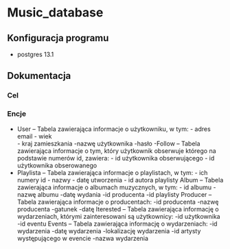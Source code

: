 # Music_database

## Konfiguracja programu
  - postgres 13.1
  
  
  ## Dokumentacja
  
  ### Cel
  
  
  ### Encje
 - User – Tabela zawierająca informacje o użytkowniku, w tym:
		- adres email
		- wiek	
		- kraj zamieszkania 
		-nazwę użytkownika
		-hasło
-Follow – Tabela zawierająca informacje o tym, który użytkownik obserwuje którego na podstawie numerów id, zawiera:
		- id użytkownika obserwującego
		- id użytkownika obserowanego
- Playlista – Tabela zawierająca informacje o playlistach, w tym:
		- ich numery id
		- nazwy
		- datę utworzenia
		- id autora playlisty
Album – Tabela zawierająca informacje o albumach muzycznych, w tym:
		- id albumu
		- nazwę albumu
		-datę wydania
		-id producenta
		-id playlisty
Producer – Tabela zawierająca informacje o producentach:
		-id producenta
		-nazwę producenta
		-gatunek
		-datę
Iterested – Tabela zawierająca informację o wydarzeniach, którymi zainteresowani są użytkownicy:
		-id użytkownika
		-id eventu
Events – Tabela zawierająca informację o wydarzeniach:
		-id wydarzenia
		-datę wydarzenia
		-lokalizację wydarzenia
		-id artysty występującego w evencie
		-nazwa wydarzenia
